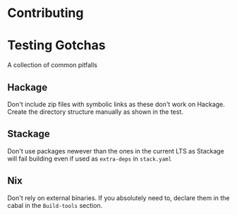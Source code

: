 Contributing
============

# Testing Gotchas

A collection of common pitfalls

## Hackage

Don't include zip files with symbolic links as these don't work on Hackage. Create the directory structure manually as shown in the test.

## Stackage

Don't use packages newever than the ones in the current LTS as Stackage will fail building even if used as `extra-deps` in `stack.yaml`

## Nix

Don't rely on external binaries. If you absolutely need to, declare them in the cabal in the `Build-tools` section. 

